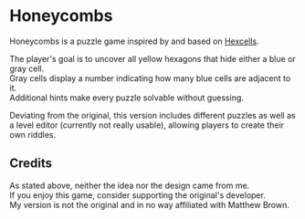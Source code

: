# Honeycombs
Honeycombs is a puzzle game inspired by and based on [Hexcells](https://store.steampowered.com/app/265890/Hexcells/).

The player's goal is to uncover all yellow hexagons that hide either a blue or gray cell.  
Gray cells display a number indicating how many blue cells are adjacent to it.  
Additional hints make every puzzle solvable without guessing.

Deviating from the original, this version includes different puzzles as well as a level editor (currently not really usable), allowing players to create their own riddles.

## Credits
As stated above, neither the idea nor the design came from me.  
If you enjoy this game, consider supporting the original's developer.  
My version is not the original and in no way affiliated with Matthew Brown.
